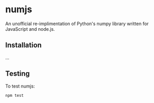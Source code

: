 # numjs

An unofficial re-implimentation of Python's numpy library written for
JavaScript and node.js.

## Installation

...

## Testing

To test numjs:

    npm test
